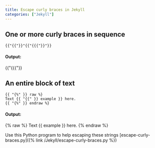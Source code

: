 ```yaml
---
title: Escape curly braces in Jekyll
categories: ["Jekyll"]
---
```


## One or more curly braces in sequence

```
{{"{{"}}"{{"{{{"}}"}}
```

#### Output:

{{"{{{"}}

## An entire block of text

```
{{ "{%" }} raw %}
Text {{ "{{" }} example }} here.
{{ "{%" }} endraw %}
```

#### Output:

{% raw %}
Text {{ example }} here.
{% endraw %}

Use this Python program to help escaping these strings [escape-curly-braces.py]({% link /Jekyll/escape-curly-braces.py %})
